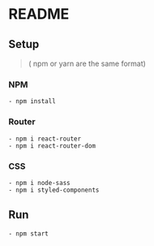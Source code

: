 # README
## Setup 
> ( npm or yarn are the same format)
### NPM
```
- npm install
```
### Router
```
- npm i react-router
- npm i react-router-dom
```
### CSS
```
- npm i node-sass
- npm i styled-components
```
## Run
```
- npm start
```
